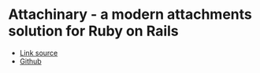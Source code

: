 # Attachinary - a modern attachments solution for Ruby on Rails

* [Link source](http://cloudinary.com/blog/attachinary_a_modern_attachments_solution_for_ruby_on_rails)
* [Github](https://github.com/assembler/attachinary)